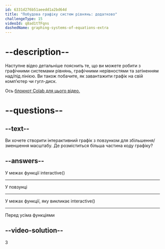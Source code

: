 ```yaml
---
id: 6331d276b51aeedd1a2bd64d
title: "Побудова графіку систем рівнянь: додатково"
challengeType: 15
videoId: q8ad1tTFqns
dashedName: graphing-systems-of-equations-extra
---
```


# --description--

Наступне відео детальніше пояснить те, що ви можете робити з графічними системами рівнянь, графічними нерівностями та затіненням над/під лінією. Ви також побачите, як завантажити графік на свій комп’ютер чи гугл-диск.

Ось <a href="https://colab.research.google.com/drive/1m5oG62NzUHRzBghGCPRfr1SzvbywRWPV?usp=sharing" target="_blank" rel="noopener noreferrer nofollow">блокнот Colab для цього відео.</a>

# --questions--

## --text--

Ви хочете створити інтерактивний графік з повзунком для збільшення/зменшення масштабу. Де розміститься більша частина коду графіку?

## --answers--

У межах функції interactive()

---

У повзунці

---

У межах функції, яку викликає interactive()

---

Перед усіма функціями

## --video-solution--

3
